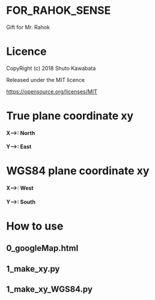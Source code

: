 # FOR_RAHOK_SENSE
Gift for Mr. Rahok

# Licence
CopyRight (c) 2018 Shuto Kawabata

Released under the MIT licence

https://opensource.org/licenses/MIT


# True plane coordinate xy
#### X-->: North
#### Y-->: East

# WGS84 plane coordinate xy
#### X-->: West
#### Y-->: South



# How to use

## 0_googleMap.html


## 1_make_xy.py

## 1_make_xy_WGS84.py

